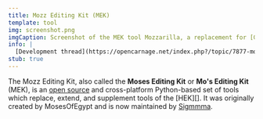 ```yaml
---
title: Mozz Editing Kit (MEK)
template: tool
img: screenshot.png
imgCaption: Screenshot of the MEK tool Mozzarilla, a replacement for [Guerilla][]
info: |
  [Development thread](https://opencarnage.net/index.php?/topic/7877-mozz-editing-kit-mek/)
stub: true
---
```


The Mozz Editing Kit, also called the **Moses Editing Kit** or **Mo's Editing Kit** (MEK), is an [open source][mek-repo] and cross-platform Python-based set of tools which replace, extend, and supplement tools of the [HEK][]. It was originally created by MosesOfEgypt and is now maintained by [Sigmmma][].

<!-- ## MEK Essentials -->

[mek-repo]: https://github.com/Sigmmma/mek
[sigmmma]: https://github.com/Sigmmma
